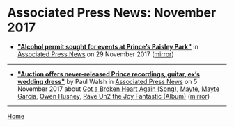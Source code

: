 # Associated Press News: November 2017

 - [**"Alcohol permit sought for events at Prince’s Paisley Park"**](https://www.apnews.com/cd4a980b1fcb4c82aeb268b53dba06dc) in [Associated Press News](https://www.apnews.com/) on 29 November 2017 ([mirror](https://web.archive.org/web/*/https://www.apnews.com/cd4a980b1fcb4c82aeb268b53dba06dc))

----

 - [**"Auction offers never-released Prince recordings, guitar, ex’s wedding dress"**](https://www.apnews.com/a37b4dffd41e4f0aa89ed41ee05e4185) by Paul Walsh in [Associated Press News](https://www.apnews.com/) on 5 November 2017 about [Got a Broken Heart Again (Song)](https://bjmdotnet.github.io/pr1nc3/topics/song/got-a-broken-heart-again/), [Mayte](https://bjmdotnet.github.io/pr1nc3/topics/mayte/), [Mayte Garcia](https://bjmdotnet.github.io/pr1nc3/topics/mayte-garcia/), [Owen Husney](https://bjmdotnet.github.io/pr1nc3/topics/owen-husney/), [Rave Un2 the Joy Fantastic (Album)](https://bjmdotnet.github.io/pr1nc3/topics/album/rave-un2-the-joy-fantastic/) ([mirror](https://web.archive.org/web/*/https://www.apnews.com/a37b4dffd41e4f0aa89ed41ee05e4185))

----

[Home](./)
